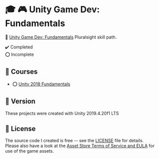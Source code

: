 # :mortar_board: :video_game: Unity Game Dev: Fundamentals

:link: [Unity Game Dev: Fundamentals](https://app.pluralsight.com/paths/skill/unity-game-development-core-skills) Pluralsight skill path.

:heavy_check_mark: Completed  
:o: Incomplete

## :beginner: Courses

- :o: [Unity 2018 Fundamentals](https://app.pluralsight.com/library/courses/unity-2018-fundamentals/table-of-contents)

## :memo: Version

These projects were created with Unity 2019.4.20f1 LTS

## :page_with_curl: License

The source code I created is free -- see the [LICENSE](LICENSE) file for details.  
Please also have a look at the [Asset Store Terms of Service and EULA](https://unity3d.com/legal/as_terms) for use of the game assets.
